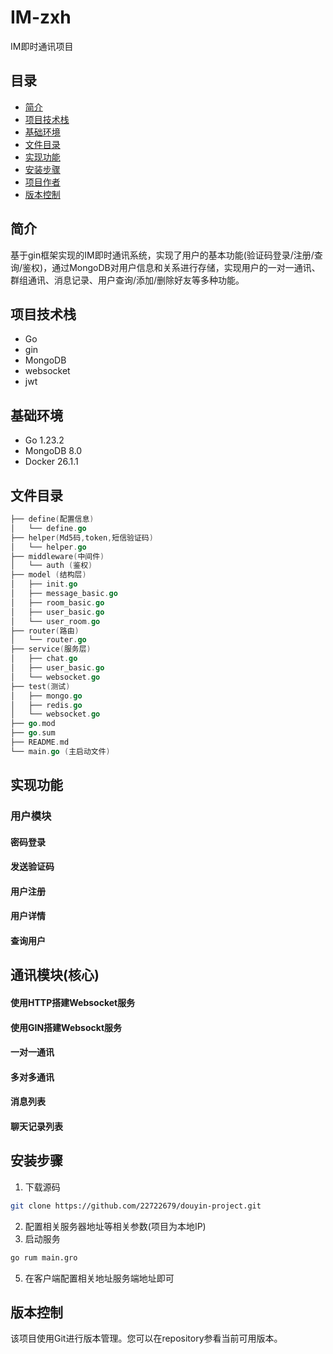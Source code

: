 # IM-zxh
IM即时通讯项目

## 目录
 - [简介](#简介)
 - [项目技术栈](#项目技术栈)
 - [基础环境](#基础环境)
 - [文件目录](#文件目录)
 - [实现功能](#实现功能)
 - [安装步骤](#安装步骤)
 - [项目作者](项目作者)
 - [版本控制](版本控制)
## 简介
  基于gin框架实现的IM即时通讯系统，实现了用户的基本功能(验证码登录/注册/查询/鉴权)，通过MongoDB对用户信息和关系进行存储，实现用户的一对一通讯、群组通讯、消息记录、用户查询/添加/删除好友等多种功能。
## 项目技术栈
 - Go
 - gin
 - MongoDB
 - websocket
 - jwt
## 基础环境
  - Go 1.23.2
  - MongoDB 8.0
  - Docker 26.1.1
## 文件目录
```go
├── define(配置信息)
│   └── define.go
├── helper(Md5码,token,短信验证码)
│   └── helper.go
├── middleware(中间件)
│   └── auth (鉴权)
├── model (结构层)
│   ├── init.go
│   ├── message_basic.go
│   ├── room_basic.go
│   ├── user_basic.go
│   └── user_room.go
├── router(路由)
│   └── router.go
├── service(服务层)
│   ├── chat.go
│   ├── user_basic.go
│   └── websocket.go
├── test(测试)
│   ├── mongo.go
│   ├── redis.go
│   └── websocket.go
├── go.mod
├── go.sum
├── README.md
└── main.go (主启动文件)
```
## 实现功能
### 用户模块
#### 密码登录
#### 发送验证码
#### 用户注册
#### 用户详情
#### 查询用户
## 通讯模块(核心)
#### 使用HTTP搭建Websocket服务
#### 使用GIN搭建Websockt服务
#### 一对一通讯
#### 多对多通讯
#### 消息列表
####  聊天记录列表

## 安装步骤
1. 下载源码
```sh
git clone https://github.com/22722679/douyin-project.git
```
2. 配置相关服务器地址等相关参数(项目为本地IP)
3. 启动服务
```sh
go rum main.gro
```
5. 在客户端配置相关地址服务端地址即可
## 版本控制
该项目使用Git进行版本管理。您可以在repository参看当前可用版本。


